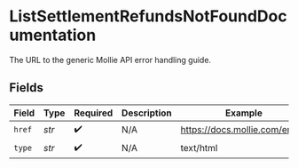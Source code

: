 # ListSettlementRefundsNotFoundDocumentation

The URL to the generic Mollie API error handling guide.


## Fields

| Field                          | Type                           | Required                       | Description                    | Example                        |
| ------------------------------ | ------------------------------ | ------------------------------ | ------------------------------ | ------------------------------ |
| `href`                         | *str*                          | :heavy_check_mark:             | N/A                            | https://docs.mollie.com/errors |
| `type`                         | *str*                          | :heavy_check_mark:             | N/A                            | text/html                      |